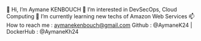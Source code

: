  👋 Hi, I’m Aymane KENBOUCH 
 👀 I’m interested in DevSecOps, Cloud Computing
 🌱 I’m currently learning new techs of Amazon Web Services
 📫 How to reach me : aymanekenbouch@gmail.com
 Github : @AymaneK24 | DockerHub : @AymaneKh24
 


<!---
AymaneK24/AymaneK24 is a ✨ special ✨ repository because its `README.md` (this file) appears on your GitHub profile.
You can click the Preview link to take a look at your changes.
--->
